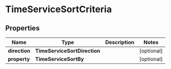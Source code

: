 

# TimeServiceSortCriteria


## Properties

| Name | Type | Description | Notes |
|------------ | ------------- | ------------- | -------------|
|**direction** | **TimeServiceSortDirection** |  |  [optional] |
|**property** | **TimeServiceSortBy** |  |  [optional] |



